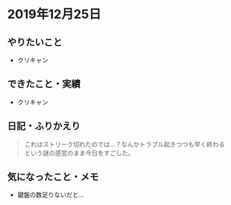 # 2019年12月25日

## やりたいこと

- クリキャン

## できたこと・実績

- クリキャン

## 日記・ふりかえり

> これはストリーク切れたのでは...？なんかトラブル起きつつも早く終わるという謎の感覚のまま今日をすごした。 

## 気になったこと・メモ

- 鍵盤の数足りないだと...
